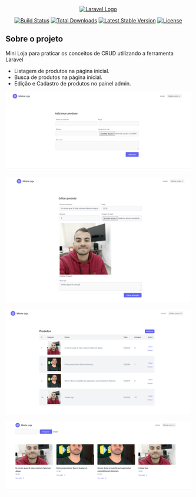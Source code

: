 <p align="center"><a href="https://laravel.com" target="_blank"><img src="https://raw.githubusercontent.com/laravel/art/master/logo-lockup/5%20SVG/2%20CMYK/1%20Full%20Color/laravel-logolockup-cmyk-red.svg" width="400" alt="Laravel Logo"></a></p>

<p align="center">
<a href="https://travis-ci.org/laravel/framework"><img src="https://travis-ci.org/laravel/framework.svg" alt="Build Status"></a>
<a href="https://packagist.org/packages/laravel/framework"><img src="https://img.shields.io/packagist/dt/laravel/framework" alt="Total Downloads"></a>
<a href="https://packagist.org/packages/laravel/framework"><img src="https://img.shields.io/packagist/v/laravel/framework" alt="Latest Stable Version"></a>
<a href="https://packagist.org/packages/laravel/framework"><img src="https://img.shields.io/packagist/l/laravel/framework" alt="License"></a>
</p>

## Sobre o projeto

Mini Loja para praticar os conceitos de CRUD utilizando a ferramenta Laravel

- Listagem de produtos na página inicial.
- Busca de produtos na página inicial.
- Edição e Cadastro de produtos no painel admin.


![](https://raw.githubusercontent.com/Marlon-Paulo-da-Silva/MiniLoja-Laravel/main/image1.png)

![](https://raw.githubusercontent.com/Marlon-Paulo-da-Silva/MiniLoja-Laravel/main/image2.png)

![](https://raw.githubusercontent.com/Marlon-Paulo-da-Silva/MiniLoja-Laravel/main/image3.png)

![](https://raw.githubusercontent.com/Marlon-Paulo-da-Silva/MiniLoja-Laravel/main/image4.png)


